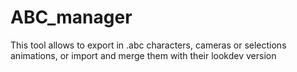 # ABC_manager
This tool allows to export in .abc characters, cameras or selections animations, or import and merge them with their lookdev version
